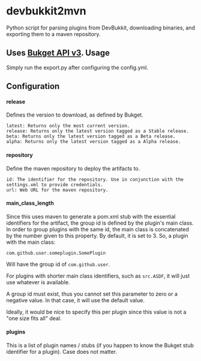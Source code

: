 devbukkit2mvn
=============

Python script for parsing plugins from DevBukkit, downloading binaries, and exporting them to a maven repository.

Uses [Bukget API v3](http://bukget.org/pages/docs/API3.html).
Usage
----

Simply run the export.py after configuring the config.yml.

Configuration
----

#### release
Defines the version to download, as defined by Bukget.

```
latest: Returns only the most current version.
release: Returns only the latest version tagged as a Stable release.
beta: Returns only the latest version tagged as a Beta release.
alpha: Returns only the latest version tagged as a Alpha release.
```

#### repository
Define the maven repository to deploy the artifacts to.

```
id: The identifier for the repository. Use in conjunction with the settings.xml to provide credentials.
url: Web URL for the maven repository.
```

#### main_class_length
Since this uses maven to generate a pom.xml stub with the essential identifiers for the artifact, the group id is defined by the plugin's main class. In order to group plugins with the same id, the main class is concatenated by the number given to this property.
By default, it is set to 3. So, a plugin with the main class:
```
com.github.user.someplugin.SomePlugin
```
Will have the group id of ```com.github.user```.

For plugins with shorter main class identifiers, such as ```src.ASDF```, it will just use whatever is available.

A group id must exist, thus you cannot set this parameter to zero or a negative value. In that case, it will use the default value.

Ideally, it would be nice to specify this per plugin since this value is not a "one size fits all" deal.

#### plugins
This is a list of plugin names / stubs (if you happen to know the Bukget stub identifier for a plugin). Case does not matter.
